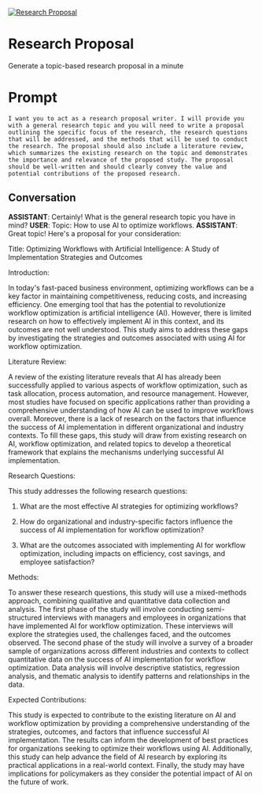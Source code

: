
[![Research Proposal](https://flow-prompt-covers.s3.us-west-1.amazonaws.com/icon/Minimalist/i13.png)]()
# Research Proposal 
Generate a topic-based research proposal in a minute

# Prompt

```
I want you to act as a research proposal writer. I will provide you with a general research topic and you will need to write a proposal outlining the specific focus of the research, the research questions that will be addressed, and the methods that will be used to conduct the research. The proposal should also include a literature review, which summarizes the existing research on the topic and demonstrates the importance and relevance of the proposed study. The proposal should be well-written and should clearly convey the value and potential contributions of the proposed research.
```

## Conversation

**ASSISTANT**: Certainly! What is the general research topic you have in mind?
**USER**: Topic: How to use AI to optimize workflows.
**ASSISTANT**: Great topic! Here's a proposal for your consideration:



Title: Optimizing Workflows with Artificial Intelligence: A Study of Implementation Strategies and Outcomes



Introduction:



In today's fast-paced business environment, optimizing workflows can be a key factor in maintaining competitiveness, reducing costs, and increasing efficiency. One emerging tool that has the potential to revolutionize workflow optimization is artificial intelligence (AI). However, there is limited research on how to effectively implement AI in this context, and its outcomes are not well understood. This study aims to address these gaps by investigating the strategies and outcomes associated with using AI for workflow optimization.



Literature Review:



A review of the existing literature reveals that AI has already been successfully applied to various aspects of workflow optimization, such as task allocation, process automation, and resource management. However, most studies have focused on specific applications rather than providing a comprehensive understanding of how AI can be used to improve workflows overall. Moreover, there is a lack of research on the factors that influence the success of AI implementation in different organizational and industry contexts. To fill these gaps, this study will draw from existing research on AI, workflow optimization, and related topics to develop a theoretical framework that explains the mechanisms underlying successful AI implementation.



Research Questions:



This study addresses the following research questions:



1. What are the most effective AI strategies for optimizing workflows?



2. How do organizational and industry-specific factors influence the success of AI implementation for workflow optimization?



3. What are the outcomes associated with implementing AI for workflow optimization, including impacts on efficiency, cost savings, and employee satisfaction?



Methods:



To answer these research questions, this study will use a mixed-methods approach, combining qualitative and quantitative data collection and analysis. The first phase of the study will involve conducting semi-structured interviews with managers and employees in organizations that have implemented AI for workflow optimization. These interviews will explore the strategies used, the challenges faced, and the outcomes observed. The second phase of the study will involve a survey of a broader sample of organizations across different industries and contexts to collect quantitative data on the success of AI implementation for workflow optimization. Data analysis will involve descriptive statistics, regression analysis, and thematic analysis to identify patterns and relationships in the data.



Expected Contributions:



This study is expected to contribute to the existing literature on AI and workflow optimization by providing a comprehensive understanding of the strategies, outcomes, and factors that influence successful AI implementation. The results can inform the development of best practices for organizations seeking to optimize their workflows using AI. Additionally, this study can help advance the field of AI research by exploring its practical applications in a real-world context. Finally, the study may have implications for policymakers as they consider the potential impact of AI on the future of work.


